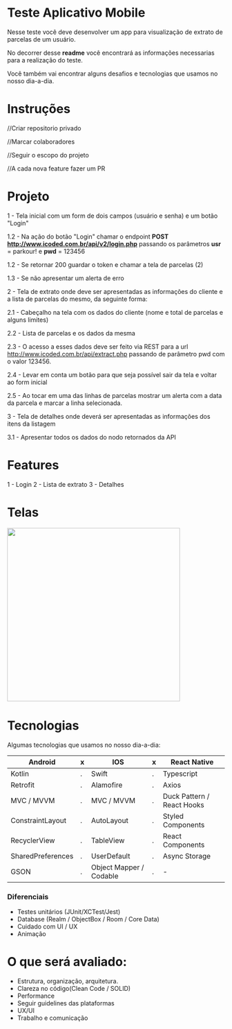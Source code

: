 # Teste Aplicativo Mobile
Nesse teste você deve desenvolver um app para visualização de extrato de parcelas de um usuário.

No decorrer desse **readme** você encontrará as informações necessarias para a realização do teste.

Você também vai encontrar alguns desafios e tecnologias que usamos no nosso dia-a-dia.

# Instruções
//Criar repositorio privado

//Marcar colaboradores

//Seguir o escopo do projeto

//A cada nova feature fazer um PR

# Projeto
 1 - Tela inicial com um form de dois campos (usuário e senha) e um botão "Login" 
 
   1.2 - Na ação do botão "Login" chamar o endpoint **POST http://www.icoded.com.br/api/v2/login.php** passando os parâmetros **usr** = parkour! e **pwd** = 123456
   
   1.2 - Se retornar 200 guardar o token e chamar a tela de parcelas (2) 
   
   1.3 - Se não apresentar um alerta de erro 
   
 2 - Tela de extrato onde deve ser apresentadas as informações do cliente e a lista de parcelas do mesmo, da seguinte forma: 
 
   2.1 - Cabeçalho na tela com os dados do cliente (nome e total de parcelas e alguns limites) 
   
   2.2 - Lista de parcelas e os dados da mesma 
   
   2.3 - O acesso a esses dados deve ser feito via REST para a url http://www.icoded.com.br/api/extract.php passando de parâmetro pwd com o valor 123456. 
   
   2.4 - Levar em conta um botão para que seja possível sair da tela e voltar ao form inicial 
   
   2.5 - Ao tocar em uma das linhas de parcelas mostrar um alerta com a data da parcela e marcar a linha selecionada.
   
 3 - Tela de detalhes onde deverá ser apresentadas as informações dos itens da listagem
 
   3.1 - Apresentar todos os dados do nodo retornados da API 

# Features
1 - Login
2 - Lista de extrato
3 - Detalhes

# Telas

<p align="left">
  <p>
    <img src="http://icoded.com.br/faca-um-app/img/test_flow.png" alt="" data-canonical-src="http://icoded.com.br/faca-um-app/img/test_flow.png" height="400" />
  </p>
</p>

# Tecnologias
Algumas tecnologias que usamos no nosso dia-a-dia:

|  Android | x | IOS  | x | React Native  |
|---|---|---|---|---|
| Kotlin  | . |  Swift | . |  Typescript |
| Retrofit  | . |  Alamofire | . |  Axios |
| MVC / MVVM | . | MVC / MVVM  | . | Duck Pattern / React Hooks  |
| ConstraintLayout  | . | AutoLayout  | . | Styled Components  |
| RecyclerView  | . | TableView  | . | React Components  |
| SharedPreferences | . | UserDefault  | . | Async Storage  |
| GSON | . | Object Mapper / Codable  | . | -  |

### Diferenciais
- Testes unitários (JUnit/XCTest/Jest)
- Database (Realm / ObjectBox / Room / Core Data)
- Cuidado com UI / UX
- Animação

# O que será avaliado:
- Estrutura, organização, arquitetura.
- Clareza no código(Clean Code / SOLID)
- Performance
- Seguir guidelines das plataformas
- UX/UI
- Trabalho e comunicação


